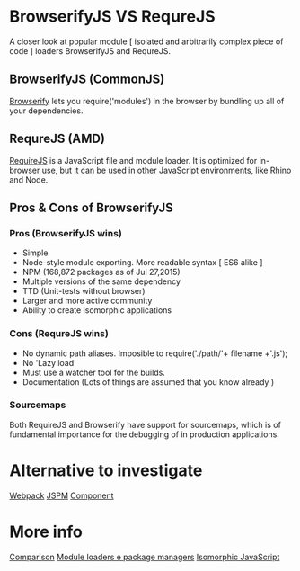 BrowserifyJS VS RequreJS
==============================
A closer look at popular module [ isolated and arbitrarily complex piece of code ] loaders BrowserifyJS and RequreJS.


BrowserifyJS (CommonJS)
------------------------------
[Browserify](http://browserify.org) lets you require('modules') in the browser by bundling up all of your dependencies.

RequreJS (AMD)
------------------------------
[RequireJS](http://requirejs.org) is a JavaScript file and module loader. It is optimized for in-browser use, but it can be used in other JavaScript environments, like Rhino and Node.

Pros & Cons of BrowserifyJS
------------------------------

### Pros (BrowserifyJS wins)
- Simple
- Node-style module exporting. More readable syntax [ ES6 alike ]
- NPM (168,872 packages as of Jul 27,2015)
- Multiple versions of the same dependency
- TTD (Unit-tests without browser)
- Larger and more active community
- Ability to create isomorphic applications


### Cons (RequreJS wins)
- No dynamic path aliases. Imposible to
    require('./path/'+ filename +'.js');
- No 'Lazy load'
- Must use a watcher tool for the builds.
- Documentation (Lots of things are assumed that you know already )

### Sourcemaps
Both RequireJS and Browserify have support for sourcemaps, which is of fundamental importance for the debugging of in production applications.


Alternative to investigate
==============================
[Webpack](https://webpack.github.io/)
[JSPM](http://jspm.io/)
[Component](https://github.com/componentjs/component/)


More info
==============================
[Comparison](https://webpack.github.io/docs/comparison.html)
[Module loaders e package managers](http://www.leanpanda.com/blog/2015/06/28/amd-requirejs-commonjs-browserify/)
[Isomorphic JavaScript](http://nerds.airbnb.com/isomorphic-javascript-future-web-apps/)
